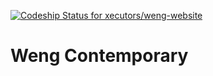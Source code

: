 [![Codeship Status for xecutors/weng-website](https://app.codeship.com/projects/01299450-7351-0138-8da5-3e050f4a40ff/status?branch=master)](https://app.codeship.com/projects/395737)

# Weng Contemporary
